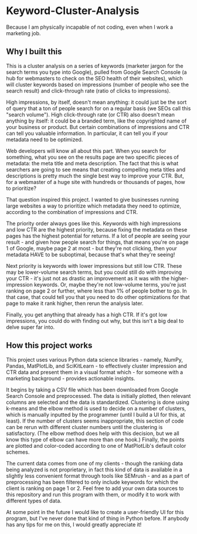 # Keyword-Cluster-Analysis
Because I am physically incapable of not coding, even when I work a marketing job.

## Why I built this
This is a cluster analysis on a series of keywords (marketer jargon for the search terms you type into Google), pulled from Google Search Console (a hub for webmasters to check on the SEO health of their websites), which will cluster keywords based on impressions (number of people who see the search result) and click-through rate (ratio of clicks to impressions). 

High impressions, by itself, doesn't mean anything: it could just be the sort of query that a ton of people search for on a regular basis (we SEOs call this "search volume"). High click-through rate (or CTR) also doesn't mean anything by itself: it could be a branded term, like the copyrighted name of your business or product. But certain combinations of impressions and CTR can tell you valuable information. In particular, it can tell you if your metadata need to be optimized.

Web developers will know all about this part. When you search for something, what you see on the results page are two specific pieces of metadata: the meta title and meta description. The fact that this is what searchers are going to see means that creating compelling meta titles and descriptions is pretty much the single best way to improve your CTR. But, for a webmaster of a huge site with hundreds or thousands of pages, how to prioritize?

That question inspired this project. I wanted to give businesses running large websites a way to prioritize which metadata they need to optimize, according to the combination of impressions and CTR. 

The priority order always goes like this. Keywords with high impressions and low CTR are the highest priority, because fixing the metadata on these pages has the highest potential for returns. If a lot of people are seeing your result - and given how people search for things, that means you're on page 1 of Google, maybe page 2 at most - but they're not clicking, then your metadata HAVE to be suboptimal, because that's what they're seeing! 

Next priority is keywords with lower impressions but still low CTR. These may be lower-volume search terms, but you could still do with improving your CTR - it's just not as drastic an improvement as it was with the higher-impression keywords. Or, maybe they're not low-volume terms, you're just ranking on page 2 or further, where less than 1% of people bother to go. In that case, that could tell you that you need to do other optimizations for that page to make it rank higher, then rerun the analysis later.

Finally, you get anything that already has a high CTR. If it's got low impressions, you could do with finding out why, but this isn't a big deal to delve super far into.

## How this project works
This project uses various Python data science libraries - namely, NumPy, Pandas, MatPlotLib, and SciKitLearn - to effectively cluster impression and CTR data and present them in a visual format which - for someone with a marketing background - provides actionable insights.

It begins by taking a CSV file which has been downloaded from Google Search Console and preprocessed. The data is initially plotted, then relevant columns are selected and the data is standardized. Clustering is done using k-means and the elbow method is used to decide on a number of clusters, which is manually inputted by the programmer (until I build a UI for this, at least). If the number of clusters seems inappropriate, this section of code can be rerun with different cluster numbers until the clustering is satisfactory. (The elbow method does help with this decision, but we all know this type of elbow can have more than one hook.) Finally, the points are plotted and color-coded according to one of MatPlotLib's default color schemes.

The current data comes from one of my clients - though the ranking data being analyzed is not proprietary, in fact this kind of data is available in a slightly less convenient format through tools like SEMrush - and as a part of preprocessing has been filtered to only include keywords for which the client is ranking on page 1 or 2. Feel free to add your own data sources to this repository and run this program with them, or modify it to work with different types of data.

At some point in the future I would like to create a user-friendly UI for this program, but I've never done that kind of thing in Python before. If anybody has any tips for me on this, I would greatly appreciate it!
